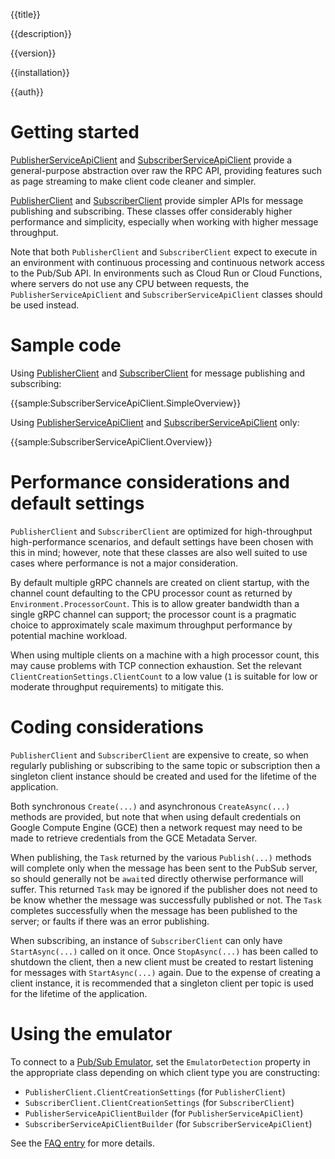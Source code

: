 {{title}}

{{description}}

{{version}}

{{installation}}

{{auth}}

# Getting started

[PublisherServiceApiClient](obj/api/Google.Cloud.PubSub.V1.PublisherServiceApiClient.yml) and
[SubscriberServiceApiClient](obj/api/Google.Cloud.PubSub.V1.SubscriberServiceApiClient.yml)
provide a general-purpose abstraction over raw the RPC API, providing
features such as page streaming to make client code cleaner and
simpler.

[PublisherClient](obj/api/Google.Cloud.PubSub.V1.PublisherClient.yml) and [SubscriberClient](obj/api/Google.Cloud.PubSub.V1.SubscriberClient.yml) provide simpler APIs for message publishing and subscribing. These classes offer considerably higher performance and simplicity, especially when working with higher message throughput.

Note that both `PublisherClient` and `SubscriberClient` expect to
execute in an environment with continuous processing and continuous
network access to the Pub/Sub API. In environments such as Cloud Run
or Cloud Functions, where servers do not use any CPU between requests,
the `PublisherServiceApiClient` and `SubscriberServiceApiClient` classes
should be used instead.

# Sample code

Using [PublisherClient](obj/api/Google.Cloud.PubSub.V1.PublisherClient.yml) and [SubscriberClient](obj/api/Google.Cloud.PubSub.V1.SubscriberClient.yml) for message publishing and subscribing:

{{sample:SubscriberServiceApiClient.SimpleOverview}}

Using [PublisherServiceApiClient](obj/api/Google.Cloud.PubSub.V1.PublisherServiceApiClient.yml) and
[SubscriberServiceApiClient](obj/api/Google.Cloud.PubSub.V1.SubscriberServiceApiClient.yml) only:

{{sample:SubscriberServiceApiClient.Overview}}

# Performance considerations and default settings

`PublisherClient` and `SubscriberClient` are optimized for high-throughput high-performance scenarios,
and default settings have been chosen with this in mind;
however, note that these classes are also well suited to use cases where performance is not a major
consideration.

By default multiple gRPC channels are created on client startup, with the channel count defaulting to
the CPU processor count as returned by `Environment.ProcessorCount`. This is to allow greater bandwidth
than a single gRPC channel can support; the processor count is a pragmatic choice to approximately
scale maximum throughput performance by potential machine workload.

When using multiple clients on a machine with a high processor count, this may cause problems
with TCP connection exhaustion. Set the relevant `ClientCreationSettings.ClientCount` to a low value
(`1` is suitable for low or moderate throughput requirements) to mitigate this.

# Coding considerations

`PublisherClient` and `SubscriberClient` are expensive to create, so when regularly publishing or
subscribing to the same topic or subscription then a singleton client instance should be created and
used for the lifetime of the application.

Both synchronous `Create(...)` and asynchronous `CreateAsync(...)` methods are provided, but note that
when using default credentials on Google Compute Engine (GCE) then a network request may need to be made
to retrieve credentials from the GCE Metadata Server.

When publishing, the `Task` returned by the various `Publish(...)` methods will complete only
when the message has been sent to the PubSub server, so should generally not be `await`ed directly
otherwise performance will suffer. This returned `Task` may be ignored if the publisher does not need
to be know whether the message was successfully published or not. The `Task` completes successfully
when the message has been published to the server; or faults if there was an error publishing.

When subscribing, an instance of `SubscriberClient` can only have `StartAsync(...)` called on it once.
Once `StopAsync(...)` has been called to shutdown the client, then a new client must be created to
restart listening for messages with `StartAsync(...)` again. Due to the expense of creating a client
instance, it is recommended that a singleton client per topic is used for the lifetime of the
application.

# Using the emulator

To connect to a [Pub/Sub
Emulator](https://cloud.google.com/pubsub/docs/emulator), set the
`EmulatorDetection` property in the appropriate class depending on
which client type you are constructing:

- `PublisherClient.ClientCreationSettings` (for `PublisherClient`)
- `SubscriberClient.ClientCreationSettings` (for `SubscriberClient`)
- `PublisherServiceApiClientBuilder` (for `PublisherServiceApiClient`)
- `SubscriberServiceApiClientBuilder` (for `SubscriberServiceApiClient`)

See the [FAQ
entry](https://googleapis.github.io/google-cloud-dotnet/docs/faq.html#how-can-i-use-emulators)
for more details.
